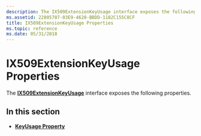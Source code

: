 ```yaml
---
description: The IX509ExtensionKeyUsage interface exposes the following properties.
ms.assetid: 22805707-03E9-4620-BBDD-1182C155C8CF
title: IX509ExtensionKeyUsage Properties
ms.topic: reference
ms.date: 05/31/2018
---
```


# IX509ExtensionKeyUsage Properties

The [**IX509ExtensionKeyUsage**](/windows/desktop/api/CertEnroll/nn-certenroll-ix509extensionkeyusage) interface exposes the following properties.

## In this section

-   [**KeyUsage Property**](/windows/desktop/api/CertEnroll/nf-certenroll-ix509extensionkeyusage-get_keyusage)

 

 



